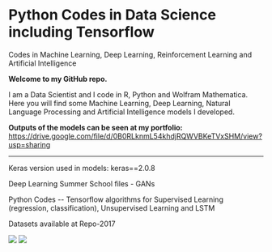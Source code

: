 # Python Codes in Data Science including Tensorflow

Codes in Machine Learning, Deep Learning, Reinforcement Learning and Artificial Intelligence

<b> Welcome to my GitHub repo. </b>

I am a Data Scientist and I code in R, Python and Wolfram Mathematica. Here you will find some Machine Learning, Deep Learning, Natural Language Processing and Artificial Intelligence models I developed.

<b> Outputs of the models can be seen at my portfolio: </b> https://drive.google.com/file/d/0B0RLknmL54khdjRQWVBKeTVxSHM/view?usp=sharing

----------------
Keras version used in models: keras==2.0.8

Deep Learning Summer School files -  GANs

Python Codes -- Tensorflow algorithms for Supervised Learning (regression, classification), Unsupervised Learning and LSTM

Datasets available at Repo-2017

<img src=https://github.com/RubensZimbres/Repo-2018/blob/master/Deep%20Learning%20Summer%20School/GANs.jpg>


<img src=https://github.com/RubensZimbres/Repo-2018/blob/master/Deep%20Learning%20Summer%20School/GAN_Best.PNG>
